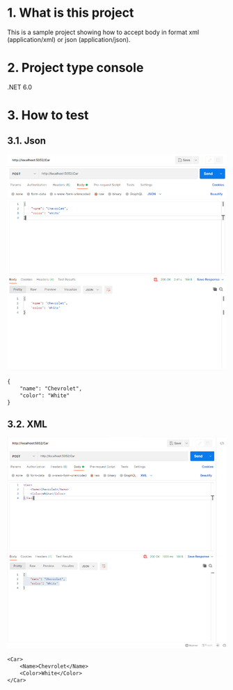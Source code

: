 # 1. What is this project

This is a sample project showing how to accept body in format xml (application/xml) or json (application/json).

# 2. Project type console

.NET 6.0

# 3. How to test

## 3.1. Json

![Console](Images/JsonTest.png)

```
{
    "name": "Chevrolet",
    "color": "White"
}
```

## 3.2. XML

![Console](Images/XmlTest.png)

```
<Car>
    <Name>Chevrolet</Name>
    <Color>White</Color>
</Car>
```
